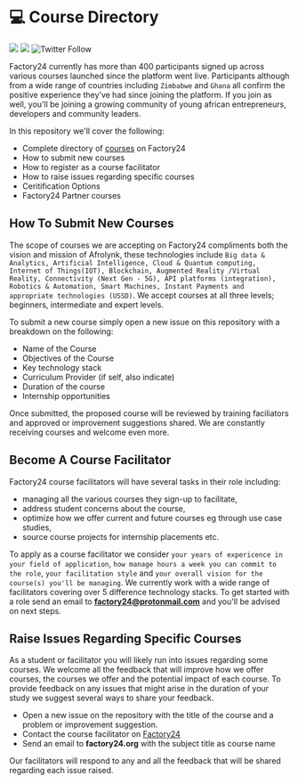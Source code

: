# 💻 Course Directory

[![](https://img.shields.io/badge/made%20by-Afrolynk-maroon.svg?style=flat-square)](https://afrolynk.com/)
[![](https://img.shields.io/badge/project-Factory24-maroon.svg?style=flat-square)](http://factory24.org/)
![Twitter Follow](https://img.shields.io/twitter/follow/afrolynk?label=Follow&style=social)

Factory24 currently has more than 400 participants signed up across various courses launched since the platform went live. Participants although from a wide range of countries including `Zimbabwe` and `Ghana` all confirm the positive experience they’ve had since joining the platform. If you join as well, you’ll be joining a growing community of young african entrepreneurs, developers and community leaders.

In this repository we'll cover the following: 

* Complete directory of [courses](https://github.com/factory24/course-directory/tree/master/courses) on Factory24 
* How to submit new courses
* How to register as a course facilitator 
* How to raise issues regarding specific courses
* Ceritification Options
* Factory24 Partner courses

## How To Submit New Courses

The scope of courses we are accepting on Factory24 compliments both the vision and mission of Afrolynk, these technologies include `Big data & Analytics, Artificial Intelligence, Cloud & Quantum computing, Internet of Things(IOT), Blockchain, Augmented Reality /Virtual Reality, Connectivity (Next Gen - 5G), API platforms (integration), Robotics & Automation, Smart Machines, Instant Payments and appropriate technologies (USSD)`. We accept courses at all three levels; beginners, intermediate and expert levels. 

To submit a new course simply open a new issue on this repository with a breakdown on the following:

* Name of the Course
* Objectives of the Course
* Key technology stack
* Curriculum Provider (if self, also indicate)
* Duration of the course
* Internship opportunities

Once submitted, the proposed course will be reviewed by training faciliators and approved or improvement suggestions shared. We are constantly receiving courses and welcome even more. 

## Become A Course Facilitator

Factory24 course facilitators will have several tasks in their role including:

* managing all the various courses they sign-up to facilitate, 
* address student concerns about the course, 
* optimize how we offer current and future courses eg through use case studies, 
* source course projects for internship placements etc. 

To apply as a course facilitator we consider `your years of expericence in your field of application`, `how manage hours a week you can commit to the role`, `your facilitation style` and `your overall vision for the course(s) you'll be managing`. We currently work with a wide range of facilitators covering over 5 difference technology stacks. To get started with a role send an email to **factory24@protonmail.com** and you'll be advised on next steps.

## Raise Issues Regarding Specific Courses

As a student or facilitator you will likely run into issues regarding some courses. We welcome all the feedback that will improve how we offer courses, the courses we offer and the potential impact of each course. To provide feedback on any issues that might arise in the duration of your study we suggest several ways to share your feedback. 

* Open a new issue on the repository with the title of the course and a problem or improvement suggestion.
* Contact the course facilitator on [Factory24](https://factory24.org)
* Send an email to **factory24.org** with the subject title as course name

Our facilitators will respond to any and all the feedback that will be shared regarding each issue raised. 



